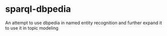 # sparql-dbpedia
An attempt to use dbpedia in named entity recognition and further expand it to use it in topic modeling
